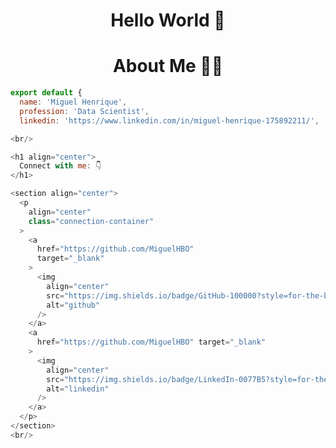 <link rel="stylesheet" type="text/css" href="./style.css">

<h1 align="center">
  Hello World 👋
</h1>

<h1 align="center">
  About Me 🧑‍💻
</h1>

```javascript
export default {
  name: 'Miguel Henrique',
  profession: 'Data Scientist',
  linkedin: 'https://www.linkedin.com/in/miguel-henrique-175892211/',

<br/>

<h1 align="center">
  Connect with me: 👇
</h1>

<section align="center">
  <p
    align="center"
    class="connection-container"
  >
    <a
      href="https://github.com/MiguelHBO"
      target="_blank"
    >
      <img
        align="center"
        src="https://img.shields.io/badge/GitHub-100000?style=for-the-badge&logo=github&logoColor=white"
        alt="github"
      />
    </a>
    <a
      href="https://github.com/MiguelHBO" target="_blank"
    >
      <img
        align="center"
        src="https://img.shields.io/badge/LinkedIn-0077B5?style=for-the-badge&logo=linkedin&logoColor=white"
        alt="linkedin"
      />
    </a>
  </p>
</section>
<br/>